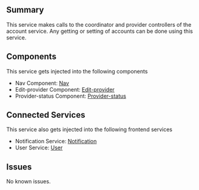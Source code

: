 ## Summary

This service makes calls to the coordinator and provider controllers of the account service. Any
getting or setting of accounts can be done using this service.

## Components

This service gets injected into the following components

- Nav Component: [Nav]
- Edit-provider Component: [Edit-provider]
- Provider-status Component: [Provider-status]


## Connected Services

This service also gets injected into the following frontend services

- Notification Service: [Notification]
- User Service: [User]

## Issues
No known issues.

[Nav]: ../../Components/Nav.md
[Edit-provider]: ../../Components/Edit-provider.md
[Provider-status]: ../../Components/Provider-status.md

[Notification]: ./Notification.md
[User]: ../Misc/User.md